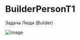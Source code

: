 # BuilderPersonT1
Задача Люди (Builder)

![image](https://user-images.githubusercontent.com/33048498/224569393-1609607a-efd5-4ef3-9bcc-7fcd3dfee8d6.png)
